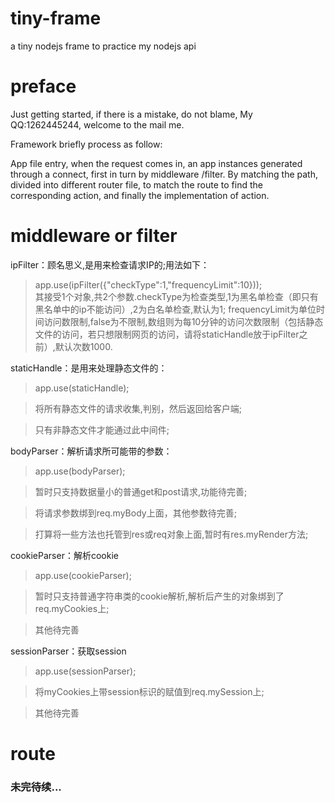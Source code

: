 # tiny-frame
  a tiny nodejs frame to practice my nodejs api

# preface
  Just getting started, if there is a mistake, do not blame, My QQ:1262445244, welcome to the mail me.
  
  Framework briefly process as follow:
  
  App file entry, when the request comes in, an app instances generated through a connect, first in turn by middleware /filter. By matching the path, divided into different router file, to match the route to find the corresponding action, and finally the implementation of action.

# middleware or filter

ipFilter：顾名思义,是用来检查请求IP的;用法如下：
> app.use(ipFilter({"checkType":1,"frequencyLimit":10}));  
> 其接受1个对象,共2个参数.checkType为检查类型,1为黑名单检查（即只有黑名单中的ip不能访问）,2为白名单检查,默认为1;
> frequencyLimit为单位时间访问数限制,false为不限制,数组则为每10分钟的访问次数限制（包括静态文件的访问，若只想限制网页的访问，请将staticHandle放于ipFilter之前）,默认次数1000.


staticHandle：是用来处理静态文件的：
> app.use(staticHandle);   

> 将所有静态文件的请求收集,判别，然后返回给客户端;

> 只有非静态文件才能通过此中间件;

bodyParser：解析请求所可能带的参数：
> app.use(bodyParser);      

> 暂时只支持数据量小的普通get和post请求,功能待完善;

> 将请求参数绑到req.myBody上面，其他参数待完善;

> 打算将一些方法也托管到res或req对象上面,暂时有res.myRender方法;

cookieParser：解析cookie
> app.use(cookieParser); 

> 暂时只支持普通字符串类的cookie解析,解析后产生的对象绑到了req.myCookies上;

> 其他待完善

sessionParser：获取session
> app.use(sessionParser);   

> 将myCookies上带session标识的赋值到req.mySession上;

> 其他待完善


# route
<h3>未完待续...</h3>
